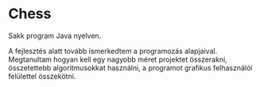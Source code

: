 # Chess
Sakk program Java nyelven.

A fejlesztés alatt tovább ismerkedtem a programozás alapjaival. Megtanultam hogyan kell egy nagyobb méret projektet összerakni, összetettebb algoritmusokkat használni, a programot grafikus felhasználói felülettel összekötni.
